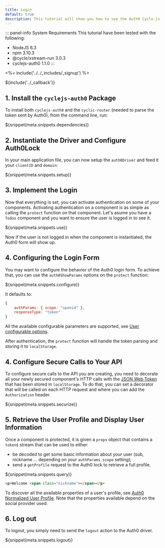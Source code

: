 ```yaml
---
title: Login
default: true
description: This tutorial will show you how to use the Auth0 Cycle.js driver to add authentication and authorization to your web app.
---
```


::: panel-info System Requirements
This tutorial have been tested with the following:

* NodeJS 6.3
* npm 3.10.3
* @cycle/xstream-run 3.0.3
* cyclejs-auth0 1.1.0
:::

<%= include('../../_includes/_signup') %>

${include('../\_callback')}

## 1. Install the `cyclejs-auth0` Package

To install both `cyclejs-auth0` and the `cyclic-router` (needed to parse the token sent by Auth0), from the command line, run:

${snippet(meta.snippets.dependencies)}

## 2. Instantiate the Driver and Configure Auth0Lock

In your main application file, you can now setup the `auth0Driver` and feed it your `clientID` and `domain`:

${snippet(meta.snippets.setup)}

## 3. Implement the Login

Now that everything is set, you can activate authentication on some of your components. Activating authentication on a component is as simple as calling the `protect` function on that component.
Let's asume you have a `Todos` component and you want to ensure the user is logged in to see it.

${snippet(meta.snippets.use)}

Now if the user is not logged in when the component is instantiated, the Auth0 form will show up.

## 4. Configuring the Login Form

You may want to configure the behavior of the Auth0 login form. To achieve that, you can use the `auth0ShowParams` options on the `protect` function:

${snippet(meta.snippets.configure)}

It defaults to:

```js
{
    authParams: { scope: "openid" },
    responseType: "token"
}
```

All the available configurable parameters are supported, see [User configurable options](/libraries/lock/v10/customization).

After authentication, the `protect` function will handle the token parsing and storing it to `localStorage`.

## 4. Configure Secure Calls to Your API

To configure secure calls to the API you are creating, you need to decorate all your newly secured component's HTTP calls with the [JSON Web Token](/jwt) that has been stored in `localStorage`. To do that, you can set a decorator that will be called on each HTTP request and where you can add the `Authorization` header.

${snippet(meta.snippets.securize)}

## 5. Retrieve the User Profile and Display User Information

Once a component is protected, it is given a `props` object that contains a `token$` stream that can be used to either:
- be decoded to get some basic information about your user (sub, nickname ... depending on your `authParams.scope` setting);
- send a `getProfile` request to the Auth0 lock to retrieve a full profile.

${snippet(meta.snippets.query)}

```html
<p>Welcome <span class="nickname"></span></p>
```

To discover all the available properties of a user's profile, see [Auth0 Normalized User Profile](/user-profile). Note that the properties available depend on the social provider used.

## 6. Log out

To logout, you simply need to send the `logout` action to the Auth0 driver.

${snippet(meta.snippets.logout)}
